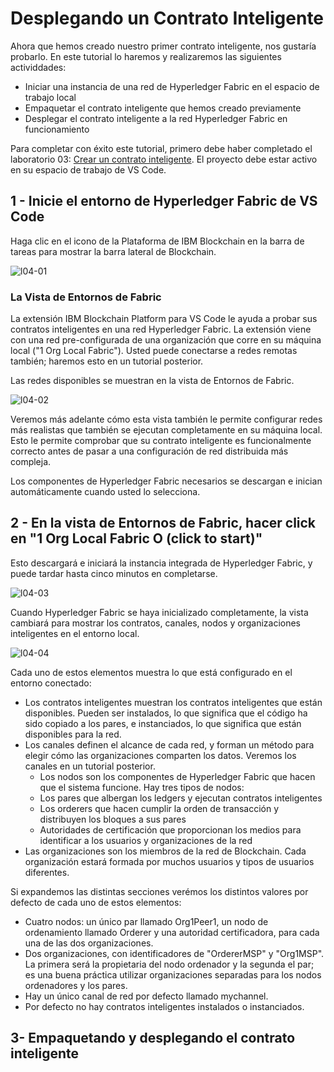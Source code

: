 # Desplegando un Contrato Inteligente

Ahora que hemos creado nuestro primer contrato inteligente, nos gustaría probarlo. En este tutorial lo haremos y realizaremos las siguientes actividdades:
- Iniciar una instancia de una red de Hyperledger Fabric en el espacio de trabajo local
- Empaquetar el contrato inteligente que hemos creado previamente
- Desplegar el contrato inteligente a la red Hyperledger Fabric en funcionamiento

Para completar con éxito este tutorial, primero debe haber completado el laboratorio 03: [Crear un contrato inteligente](./laboratorio_03.md). El proyecto debe estar activo en su espacio de trabajo de VS Code.

## 1 -  Inicie el entorno de Hyperledger Fabric de VS Code

Haga clic en el icono de la Plataforma de IBM Blockchain en la barra de tareas para mostrar la barra lateral de Blockchain.

![l04-01](../imagenes/l04-01.png)

### La Vista de Entornos de Fabric

La extensión IBM Blockchain Platform para VS Code le ayuda a probar sus contratos inteligentes en una red Hyperledger Fabric. La extensión viene con una red pre-configurada de una organización que corre en su máquina local ("1 Org Local Fabric"). Usted puede conectarse a redes remotas también; haremos esto en un tutorial posterior.

Las redes disponibles se muestran en la vista de Entornos de Fabric.

![l04-02](../imagenes/l04-02.png)

Veremos más adelante cómo esta vista también le permite configurar redes más realistas que también se ejecutan completamente en su máquina local. Esto le permite comprobar que su contrato inteligente es funcionalmente correcto antes de pasar a una configuración de red distribuida más compleja.

Los componentes de Hyperledger Fabric necesarios se descargan e inician automáticamente cuando usted lo selecciona.

## 2 - En la vista de Entornos de Fabric, hacer click en "1 Org Local Fabric O (click to start)"

Esto descargará e iniciará la instancia integrada de Hyperledger Fabric, y puede tardar hasta cinco minutos en completarse.

![l04-03](../imagenes/l04-03.png)

Cuando Hyperledger Fabric se haya inicializado completamente, la vista cambiará para mostrar los contratos, canales, nodos y organizaciones inteligentes en el entorno local.

![l04-04](../imagenes/l04-04.png)

Cada uno de estos elementos muestra lo que está configurado en el entorno conectado:
- Los contratos inteligentes muestran los contratos inteligentes que están disponibles. Pueden ser instalados, lo que significa que el código ha sido copiado a los pares, e instanciados, lo que significa que están disponibles para la red.
- Los canales definen el alcance de cada red, y forman un método para elegir cómo las organizaciones comparten los datos. Veremos los canales en un tutorial posterior.
    - Los nodos son los componentes de Hyperledger Fabric que hacen que el sistema funcione. Hay tres tipos de nodos:
    - Los pares que albergan los ledgers y ejecutan contratos inteligentes
    - Los orderers que hacen cumplir la orden de transacción y distribuyen los bloques a sus pares
    - Autoridades de certificación que proporcionan los medios para identificar a los usuarios y organizaciones de la red
- Las organizaciones son los miembros de la red de Blockchain. Cada organización estará formada por muchos usuarios y tipos de usuarios diferentes.

Si expandemos las distintas secciones verémos los distintos valores por defecto de cada uno de estos elementos:
- Cuatro nodos: un único par llamado Org1Peer1, un nodo de ordenamiento llamado Orderer y una autoridad certificadora, para cada una de las dos organizaciones.
- Dos organizaciones, con identificadores de "OrdererMSP" y "Org1MSP". La primera será la propietaria del nodo ordenador
y la segunda el par; es una buena práctica utilizar organizaciones separadas para los nodos ordenadores y los pares.
- Hay un único canal de red por defecto llamado mychannel.
- Por defecto no hay contratos inteligentes instalados o instanciados.

## 3- Empaquetando y desplegando el contrato inteligente